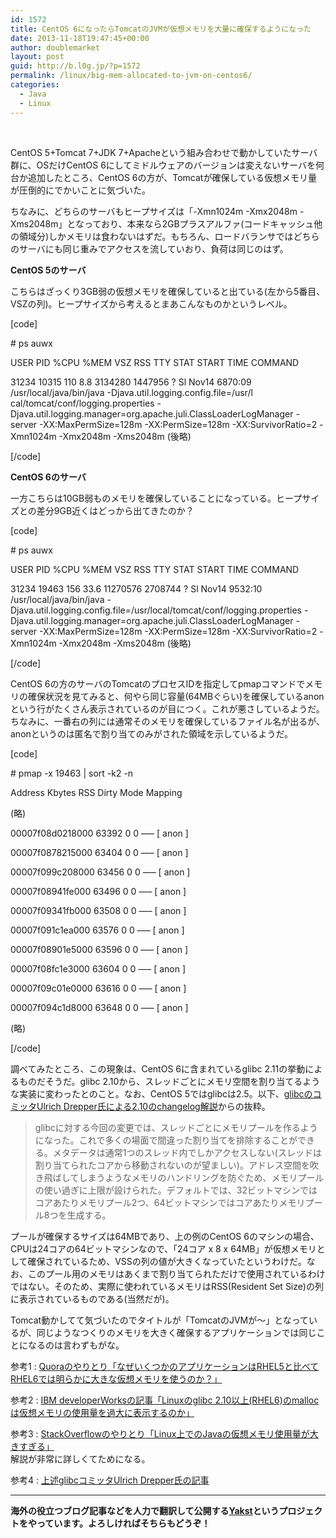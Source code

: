 ```yaml
---
id: 1572
title: CentOS 6になったらTomcatのJVMが仮想メモリを大量に確保するようになった
date: 2013-11-18T19:47:45+00:00
author: doublemarket
layout: post
guid: http://b.l0g.jp/?p=1572
permalink: /linux/big-mem-allocated-to-jvm-on-centos6/
categories:
  - Java
  - Linux
---
```


&nbsp;

CentOS 5+Tomcat 7+JDK 7+Apacheという組み合わせで動かしていたサーバ群に、OSだけCentOS 6にしてミドルウェアのバージョンは変えないサーバを何台か追加したところ、CentOS 6の方が、Tomcatが確保している仮想メモリ量が圧倒的にでかいことに気づいた。

ちなみに、どちらのサーバもヒープサイズは「-Xmn1024m -Xmx2048m -Xms2048m」となっており、本来なら2GBプラスアルファ(コードキャッシュ他の領域分)しかメモリは食わないはずだ。もちろん、ロードバランサではどちらのサーバにも同じ重みでアクセスを流していおり、負荷は同じのはず。

**CentOS 5のサーバ**

こちらはざっくり3GB弱の仮想メモリを確保していると出ている(左から5番目、VSZの列)。ヒープサイズから考えるとまあこんなものかというレベル。

[code]
  
\# ps auwx
  
USER PID %CPU %MEM VSZ RSS TTY STAT START TIME COMMAND
  
31234 10315 110 8.8 3134280 1447956 ? Sl Nov14 6870:09 /usr/local/java/bin/java -Djava.util.logging.config.file=/usr/l cal/tomcat/conf/logging.properties -Djava.util.logging.manager=org.apache.juli.ClassLoaderLogManager -server -XX:MaxPermSize=128m -XX:PermSize=128m -XX:SurvivorRatio=2 -Xmn1024m -Xmx2048m -Xms2048m (後略)
  
[/code]

**CentOS 6のサーバ**

一方こちらは10GB弱ものメモリを確保していることになっている。ヒープサイズとの差分9GB近くはどっから出てきたのか？

[code]
  
\# ps auwx
  
USER PID %CPU %MEM VSZ RSS TTY STAT START TIME COMMAND
  
31234 19463 156 33.6 11270576 2708744 ? Sl Nov14 9532:10 /usr/local/java/bin/java -Djava.util.logging.config.file=/usr/local/tomcat/conf/logging.properties -Djava.util.logging.manager=org.apache.juli.ClassLoaderLogManager -server -XX:MaxPermSize=128m -XX:PermSize=128m -XX:SurvivorRatio=2 -Xmn1024m -Xmx2048m -Xms2048m (後略)
  
[/code]

CentOS 6の方のサーバのTomcatのプロセスIDを指定してpmapコマンドでメモリの確保状況を見てみると、何やら同じ容量(64MBぐらい)を確保しているanonという行がたくさん表示されているのが目につく。これが悪さしているようだ。ちなみに、一番右の列には通常そのメモリを確保しているファイル名が出るが、anonというのは匿名で割り当てのみがされた領域を示しているようだ。

[code]
  
\# pmap -x 19463 | sort -k2 -n
  
Address Kbytes RSS Dirty Mode Mapping
  
(略)
  
00007f08d0218000 63392 0 0 &#8212;&#8211; [ anon ]
  
00007f0878215000 63404 0 0 &#8212;&#8211; [ anon ]
  
00007f099c208000 63456 0 0 &#8212;&#8211; [ anon ]
  
00007f08941fe000 63496 0 0 &#8212;&#8211; [ anon ]
  
00007f09341fb000 63508 0 0 &#8212;&#8211; [ anon ]
  
00007f091c1ea000 63576 0 0 &#8212;&#8211; [ anon ]
  
00007f08901e5000 63596 0 0 &#8212;&#8211; [ anon ]
  
00007f08fc1e3000 63604 0 0 &#8212;&#8211; [ anon ]
  
00007f09c01e0000 63616 0 0 &#8212;&#8211; [ anon ]
  
00007f094c1d8000 63648 0 0 &#8212;&#8211; [ anon ]
  
(略)
  
[/code]

調べてみたところ、この現象は、CentOS 6に含まれているglibc 2.11の挙動によるものだそうだ。glibc 2.10から、スレッドごとにメモリ空間を割り当てるような実装に変わったとのこと。なお、CentOS 5ではglibcは2.5。以下、<a title="glibc 2.10 news" href="http://udrepper.livejournal.com/20948.html" target="_blank">glibcのコミッタUlrich Drepper氏による2.10のchangelog解説</a>からの抜粋。

> glibcに対する今回の変更では、スレッドごとにメモリプールを作るようになった。これで多くの場面で間違った割り当てを排除することができる。メタデータは通常1つのスレッド内でしかアクセスしない(スレッドは割り当てられたコアから移動されないのが望ましい)。アドレス空間を吹き飛ばしてしまうようなメモリのハンドリングを防ぐため、メモリプールの使い過ぎに上限が設けられた。デフォルトでは、32ビットマシンではコアあたりメモリプール2つ、64ビットマシンではコアあたりメモリプール8つを生成する。

プールが確保するサイズは64MBであり、上の例のCentOS 6のマシンの場合、CPUは24コアの64ビットマシンなので、「24コア x 8 x 64MB」が仮想メモリとして確保されているため、VSSの列の値が大きくなっていたというわけだ。なお、このプール用のメモリはあくまで割り当てられただけで使用されているわけではない。そのため、実際に使われているメモリはRSS(Resident Set Size)の列に表示されているものである(当然だが)。

Tomcat動かしてて気づいたのでタイトルが「TomcatのJVMが～」となっているが、同じようなつくりのメモリを大きく確保するアプリケーションでは同じことになるのは言わずもがな。

参考1 : <a href="http://www.quora.com/Why-do-some-applications-use-significantly-more-virtual-memory-on-RHEL-6-compared-to-RHEL-5" target="_blank">Quoraのやりとり「なぜいくつかのアプリケーションはRHEL5と比べてRHEL6では明らかに大きな仮想メモリを使うのか？」</a>

参考2 : <a href="https://www.ibm.com/developerworks/community/blogs/kevgrig/entry/linux_glibc_2_10_rhel_6_malloc_may_show_excessive_virtual_memory_usage?lang=en" target="_blank">IBM developerWorksの記事「Linuxのglibc 2.10以上(RHEL6)のmallocは仮想メモリの使用量を過大に表示するのか」</a>

参考3 : <a href="http://stackoverflow.com/questions/561245/virtual-memory-usage-from-java-under-linux-too-much-memory-used" target="_blank">StackOverflowのやりとり「Linux上でのJavaの仮想メモリ使用量が大きすぎる」</a>  
解説が非常に詳しくてためになる。

参考4 : <a href="http://udrepper.livejournal.com/20948.html" target="_blank">上述glibcコミッタUlrich Drepper氏の記事</a>

* * *

**海外の役立つブログ記事などを人力で翻訳して公開する[Yakst](https://yakst.com/ja)というプロジェクトをやっています。よろしければそちらもどうぞ！**
